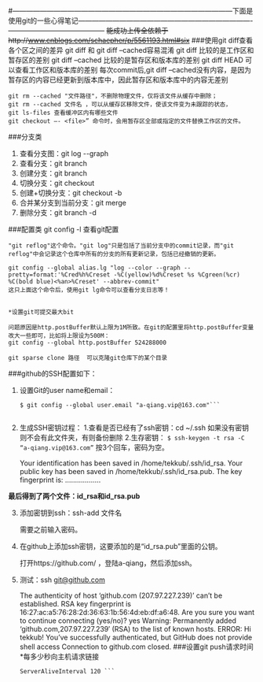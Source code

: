 ﻿#————————————————————————————————下面是使用git的一些心得笔记—————————————————————————-——————————————
~~能成功上传全依赖于http://www.cnblogs.com/schaepher/p/5561193.html#six~~
###使用git diff查看各个区之间的差异
    git diff 和 git diff –cached容易混淆
    git diff 比较的是工作区和暂存区的差别
    git diff –cached 比较的是暂存区和版本库的差别
    git diff HEAD 可以查看工作区和版本库的差别
    每次commit后,git diff –cached没有内容，是因为暂存区的内容已经更新到版本库中，因此暂存区和版本库中的内容无差别

    git rm --cached "文件路径"，不删除物理文件，仅将该文件从缓存中删除；
    git rm --cached 文件名 ，可以从缓存区移除文件，使该文件变为未跟踪的状态，
    git ls-files 查看缓冲区内有哪些文件
    git checkout –- <file>” 命令时，会用暂存区全部或指定的文件替换工作区的文件。

###分支类
1. 查看分支图：git log --graph
2. 查看分支：git branch
3. 创建分支：git branch <name>
4. 切换分支：git checkout <name>
5. 创建+切换分支：git checkout -b <name>
6. 合并某分支到当前分支：git merge <name>
7. 删除分支：git branch -d <name>

###配置类
    git config -l 查看git配置

    "git reflog"这个命令。"git log"只是包括了当前分支中的commit记录，而"git reflog"中会记录这个仓库中所有的分支的所有更新记录，包括已经撤销的更新。

    git config --global alias.lg "log --color --graph --pretty=format:'%Cred%h%Creset -%C(yellow)%d%Creset %s %Cgreen(%cr) %C(bold blue)<%an>%Creset' --abbrev-commit"
    这只上面这个命令后，使用git lg命令可以查看分支日志等！


    *设置git可提交最大bit

    问题原因是http.postBuffer默认上限为1M所致。在git的配置里将http.postBuffer变量改大一些即可，比如将上限设为500M：
    git config --global http.postBuffer 524288000

    git sparse clone 路径  可以克隆git仓库下的某个目录

###github的SSH配置如下：

1. 设置Git的user name和email：

    ```$ git config --global user.name "a-qiang"
    $ git config --global user.email "a-qiang.vip@163.com"```


2. 生成SSH密钥过程：
    1.查看是否已经有了ssh密钥：cd ~/.ssh
        如果没有密钥则不会有此文件夹，有则备份删除
    2.生存密钥：
    ```$ ssh-keygen -t rsa -C “a-qiang.vip@163.com”```
    按3个回车，密码为空。

    Your identification has been saved in /home/tekkub/.ssh/id_rsa.
    Your public key has been saved in /home/tekkub/.ssh/id_rsa.pub.
    The key fingerprint is:
    ………………

__最后得到了两个文件：id_rsa和id_rsa.pub__

3. 添加密钥到ssh：ssh-add 文件名

    需要之前输入密码。

4. 在github上添加ssh密钥，这要添加的是“id_rsa.pub”里面的公钥。

    打开https://github.com/ ，登陆a-qiang，然后添加ssh。

5. 测试：ssh git@github.com

    The authenticity of host ‘github.com (207.97.227.239)’ can’t be established.
    RSA key fingerprint is 16:27:ac:a5:76:28:2d:36:63:1b:56:4d:eb:df:a6:48.
    Are you sure you want to continue connecting (yes/no)? yes
    Warning: Permanently added ‘github.com,207.97.227.239′ (RSA) to the list of known hosts.
    ERROR: Hi tekkub! You’ve successfully authenticated, but GitHub does not provide shell access
    Connection to github.com closed.
###设置git push请求时间
*每多少秒向主机请求链接    
    ```Host *  
    ServerAliveInterval 120 ```